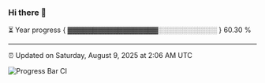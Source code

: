 ### Hi there 👋

⏳ Year progress { ▓▓▓▓▓▓▓▓▓▓▓▓▓▓▓▓▓▓░░░░░░░░░░░░ } 60.30 %

---

⏰ Updated on Saturday, August 9, 2025 at 2:06 AM UTC

![Progress Bar CI](https://github.com/arthurbuhl/arthurbuhl/workflows/Progress%20Bar%20CI/badge.svg)

